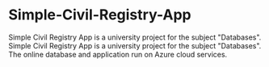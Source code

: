 # Simple-Civil-Registry-App
Simple Civil Registry App is a university project for the subject "Databases". Simple Civil Registry App is a university project for the subject "Databases". The online database and application run on Azure cloud services.
